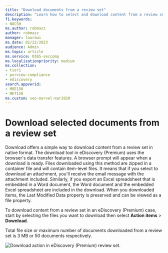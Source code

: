 ```yaml
---
title: "Download documents from a review set"
description: "Learn how to select and download content from a review set in eDiscovery (Premium) for presentations or external reviews."
f1.keywords:
- NOCSH
ms.author: robmazz
author: robmazz
manager: laurawi
ms.date: 02/22/2023
audience: Admin
ms.topic: article
ms.service: O365-seccomp
ms.localizationpriority: medium
ms.collection:
- tier1
- purview-compliance
- ediscovery
search.appverid:
- MOE150
- MET150
ms.custom: seo-marvel-mar2020
---
```


# Download selected documents from a review set

Download offers a simple way to download content from a review set in native format. The download tool in eDiscovery (Premium) uses the browser's data transfer features. A browser prompt will appear when a download is ready. Files downloaded using this method are zipped in a container file and will contain item-level files. It means that if you select to download an attachment, you'll receive the email message with the attachment included. Similarly, if you export an Excel spreadsheet that is embedded in a Word document, the Word document and the embedded Excel spreadsheet are included in the download. When you downloaded items, the Last Modified Data property is preserved and can be viewed as a file property.

To download content from a review set in an eDiscovery (Premium) case, start by selecting the files you want to download then select **Action items** > **Download**.

Total file size or maximum number of documents downloaded from a review set is 3 MB or 50 documents respectively. 

![Download action in eDiscovery (Premium) review set.](../media/eDiscoDownload.png)
